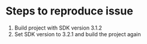 # Steps to reproduce issue

1. Build project with SDK version 3.1.2
2. Set SDK version to 3.2.1 and build the project again
